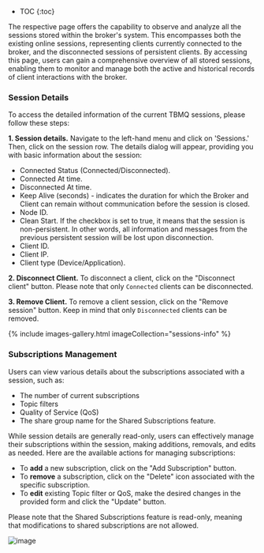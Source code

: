 
* TOC
{:toc}

The respective page offers the capability to observe and analyze all the sessions stored within the broker's system. 
This encompasses both the existing online sessions, representing clients currently connected to the broker, and the disconnected sessions of persistent clients. 
By accessing this page, users can gain a comprehensive overview of all stored sessions, enabling them to monitor and 
manage both the active and historical records of client interactions with the broker.

### Session Details

To access the detailed information of the current TBMQ sessions, please follow these steps:

**1. Session details.** Navigate to the left-hand menu and click on 'Sessions.' Then, click on the session row. 
The details dialog will appear, providing you with basic information about the session:
* Connected Status (Connected/Disconnected).
* Connected At time. 
* Disconnected At time.
* Keep Alive (seconds) - indicates the duration for which the Broker and Client can remain without communication before the session is closed.
* Node ID.
* Clean Start. If the checkbox is set to true, it means that the session is non-persistent. In other words, all information and messages from the previous persistent session will be lost upon disconnection.
* Client ID.
* Client IP.
* Client type (Device/Application).

**2. Disconnect Client.** To disconnect a client, click on the "Disconnect client" button. Please note that only `Connected` clients can be disconnected.

**3. Remove Client.** To remove a client session, click on the "Remove session" button. Keep in mind that only `Disconnected` clients can be removed.

{% include images-gallery.html imageCollection="sessions-info" %}

### Subscriptions Management

Users can view various details about the subscriptions associated with a session, such as:
* The number of current subscriptions
* Topic filters
* Quality of Service (QoS)
* The share group name for the Shared Subscriptions feature.

While session details are generally read-only, users can effectively manage their subscriptions within the session, making additions, removals, and edits as needed. 
Here are the available actions for managing subscriptions:
* To **add** a new subscription, click on the "Add Subscription" button. 
* To **remove** a subscription, click on the "Delete" icon associated with the specific subscription. 
* To **edit** existing Topic filter or QoS, make the desired changes in the provided form and click the "Update" button.

Please note that the Shared Subscriptions feature is read-only, meaning that modifications to shared subscriptions are not allowed.

![image](https://img.thingsboard.io/mqtt-broker/user-guide/ui/session-subscriptions-1.png)

